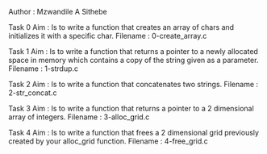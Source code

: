 Author : Mzwandile A Sithebe

Task 0
Aim : Is to write a function that creates an array of chars and initializes it with a specific char.
Filename : 0-create_array.c

Task 1
Aim : Is to write a function that returns a pointer to a newly allocated space in memory which contains a copy of the string given as a parameter.
Filename : 1-strdup.c

Task 2
Aim : Is to write a function that concatenates two strings.
Filename : 2-str_concat.c

Task 3
Aim : Is to write a function that returns a pointer to a 2 dimensional array of integers.
Filename : 3-alloc_grid.c

Task 4
Aim : Is to write a function that frees a 2 dimensional grid previously created by your alloc_grid function.
Filename : 4-free_grid.c

